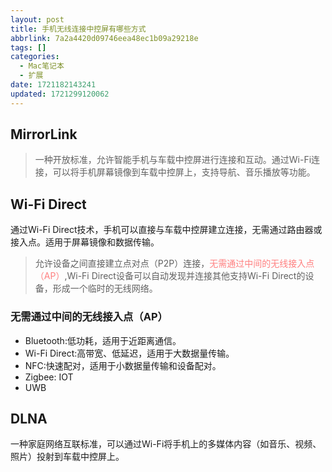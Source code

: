 ```yaml
---
layout: post
title: 手机无线连接中控屏有哪些方式
abbrlink: 7a2a4420d09746eea48ec1b09a29218e
tags: []
categories:
  - Mac笔记本
  - 扩展
date: 1721182143241
updated: 1721299120062
---
```


## MirrorLink

> 一种开放标准，允许智能手机与车载中控屏进行连接和互动。通过Wi-Fi连接，可以将手机屏幕镜像到车载中控屏上，支持导航、音乐播放等功能。

## Wi-Fi Direct

通过Wi-Fi Direct技术，手机可以直接与车载中控屏建立连接，无需通过路由器或接入点。适用于屏幕镜像和数据传输。

> 允许设备之间直接建立点对点（P2P）连接，<span style="color: #ff7f7f;">无需通过中间的无线接入点（AP）</span>,Wi-Fi Direct设备可以自动发现并连接其他支持Wi-Fi Direct的设备，形成一个临时的无线网络。

### 无需通过中间的无线接入点（AP）

- Bluetooth:低功耗，适用于近距离通信。
- Wi-Fi Direct:高带宽、低延迟，适用于大数据量传输。
- NFC:快速配对，适用于小数据量传输和设备配对。
- Zigbee: IOT
- UWB

## DLNA

一种家庭网络互联标准，可以通过Wi-Fi将手机上的多媒体内容（如音乐、视频、照片）投射到车载中控屏上。
